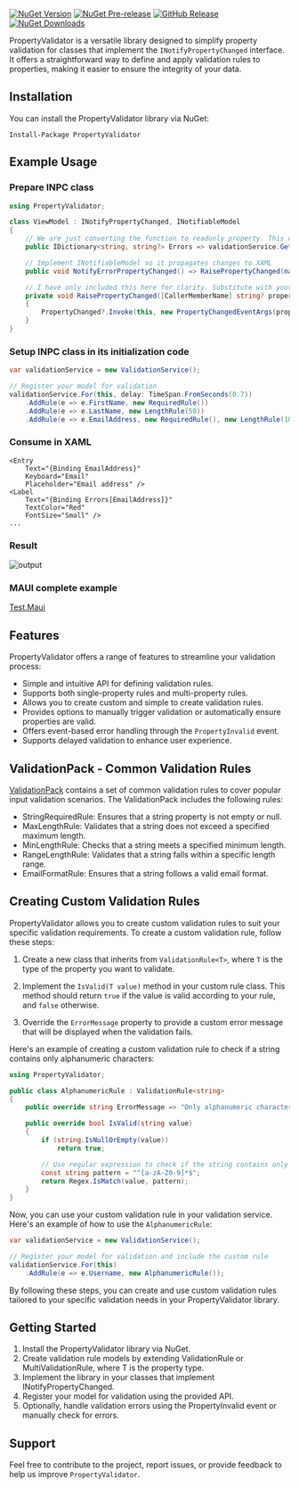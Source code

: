 [![NuGet Version](https://img.shields.io/nuget/v/PropertyValidator.svg)](https://www.nuget.org/packages/PropertyValidator/)
[![NuGet Pre-release](https://img.shields.io/nuget/vpre/PropertyValidator.svg)](https://www.nuget.org/packages/PropertyValidator/)
[![GitHub Release](https://img.shields.io/github/release/mr5z/PropertyValidator.svg?style=flat)](https://github.com/mr5z/PropertyValidator/packages/385702)
[![NuGet Downloads](https://img.shields.io/nuget/dt/PropertyValidator.svg)](https://www.nuget.org/packages/PropertyValidator/)

PropertyValidator is a versatile library designed to simplify property validation for classes that implement the `INotifyPropertyChanged` interface. It offers a straightforward way to define and apply validation rules to properties, making it easier to ensure the integrity of your data.

## Installation

You can install the PropertyValidator library via NuGet:

```shell
Install-Package PropertyValidator
```

## Example Usage

### Prepare INPC class

```csharp
using PropertyValidator;

class ViewModel : INotifyPropertyChanged, INotifiableModel
{
    // We are just converting the function to readonly property. This will be accessed by XAML later.
    public IDictionary<string, string?> Errors => validationService.GetErrors();

    // Implement INotifiableModel so it propagates changes to XAML
    public void NotifyErrorPropertyChanged() => RaisePropertyChanged(nameof(Errors));

    // I have only included this here for clarity. Substitute with your own implentation.
    private void RaisePropertyChanged([CallerMemberName] string? propertyName = null)
    {
        PropertyChanged?.Invoke(this, new PropertyChangedEventArgs(propertyName));
    }
}
```

### Setup INPC class in its initialization code
```csharp
var validationService = new ValidationService();

// Register your model for validation
validationService.For(this, delay: TimeSpan.FromSeconds(0.7))
    .AddRule(e => e.FirstName, new RequiredRule())
    .AddRule(e => e.LastName, new LengthRule(50))
    .AddRule(e => e.EmailAddress, new RequiredRule(), new LengthRule(100), new EmailFormatRule());
```

### Consume in XAML
```xaml
<Entry
    Text="{Binding EmailAddress}"
    Keyboard="Email"
    Placeholder="Email address" />
<Label
    Text="{Binding Errors[EmailAddress]}"
    TextColor="Red"
    FontSize="Small" />
...
```

### Result
![output](https://github.com/mr5z/PropertyValidator/assets/6318395/410f7c92-e76e-4a80-b309-d0dd0bc1afbd)

### MAUI complete example
[Test.Maui](https://github.com/mr5z/Test.Maui)

## Features
PropertyValidator offers a range of features to streamline your validation process:

- Simple and intuitive API for defining validation rules.
- Supports both single-property rules and multi-property rules.
- Allows you to create custom and simple to create validation rules.
- Provides options to manually trigger validation or automatically ensure properties are valid.
- Offers event-based error handling through the `PropertyInvalid` event.
- Supports delayed validation to enhance user experience.

## ValidationPack - Common Validation Rules
[ValidationPack](https://github.com/mr5z/PropertyValidator.ValidationPack) contains a set of common validation rules to cover popular input validation scenarios. The ValidationPack includes the following rules:
- StringRequiredRule: Ensures that a string property is not empty or null.
- MaxLengthRule: Validates that a string does not exceed a specified maximum length.
- MinLengthRule: Checks that a string meets a specified minimum length.
- RangeLengthRule: Validates that a string falls within a specific length range.
- EmailFormatRule: Ensures that a string follows a valid email format.

## Creating Custom Validation Rules
PropertyValidator allows you to create custom validation rules to suit your specific validation requirements. To create a custom validation rule, follow these steps:

1. Create a new class that inherits from `ValidationRule<T>`, where `T` is the type of the property you want to validate.

2. Implement the `IsValid(T value)` method in your custom rule class. This method should return `true` if the value is valid according to your rule, and `false` otherwise.

3. Override the `ErrorMessage` property to provide a custom error message that will be displayed when the validation fails.

Here's an example of creating a custom validation rule to check if a string contains only alphanumeric characters:

```csharp
using PropertyValidator;

public class AlphanumericRule : ValidationRule<string>
{
    public override string ErrorMessage => "Only alphanumeric characters are allowed.";

    public override bool IsValid(string value)
    {
        if (string.IsNullOrEmpty(value))
            return true;

        // Use regular expression to check if the string contains only alphanumeric characters
        const string pattern = "^[a-zA-Z0-9]*$";
        return Regex.IsMatch(value, pattern);
    }
}
```
Now, you can use your custom validation rule in your validation service. Here's an example of how to use the `AlphanumericRule`:

```csharp
var validationService = new ValidationService();

// Register your model for validation and include the custom rule
validationService.For(this)
    .AddRule(e => e.Username, new AlphanumericRule());
```
By following these steps, you can create and use custom validation rules tailored to your specific validation needs in your PropertyValidator library.

## Getting Started
1. Install the PropertyValidator library via NuGet.
2. Create validation rule models by extending ValidationRule<T> or MultiValidationRule<T>, where T is the property type.
3. Implement the library in your classes that implement INotifyPropertyChanged.
4. Register your model for validation using the provided API.
5. Optionally, handle validation errors using the PropertyInvalid event or manually check for errors.

## Support
Feel free to contribute to the project, report issues, or provide feedback to help us improve `PropertyValidator`.

